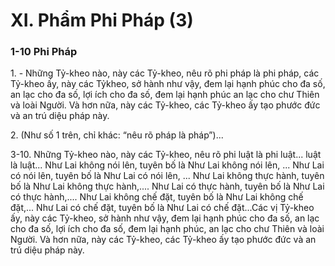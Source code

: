 # XI. Phẩm Phi Pháp (3)

### 1-10 Phi Pháp

1\. - Những Tỷ-kheo nào, này các Tỷ-kheo, nêu rõ phi pháp là phi pháp, các Tỷ-kheo ấy, này các Tỷkheo, sở hành như vậy, đem lại hạnh phúc cho đa số, an lạc cho đa số, lợi ích cho đa số, đem lại hạnh
phúc an lạc cho chư Thiên và loài Người. Và hơn nữa, này các Tỷ-kheo, các Tỷ-kheo ấy tạo phước đức
và an trú diệu pháp này.

<!--pg-->
2\. (Như số 1 trên, chỉ khác: “nêu rõ pháp là pháp”)...

<!--pg-->
3-10. Những Tỷ-kheo nào, này các Tỷ-kheo, nêu rõ phi luật là phi luật... luật là luật... Như Lai không
nói lên, tuyên bố là Như Lai không nói lên, ... Như Lai có nói lên, tuyên bố là Như Lai có nói lên, ...
Như Lai không thực hành, tuyên bố là Như Lai không thực hành,.... Như Lai có thực hành, tuyên bố là
Như Lai có thực hành,.... Như Lai không chế đặt, tuyên bố là Như Lai không chế đặt,... Như Lai có chế
đặt, tuyên bố là Như Lai có chế đặt...Các vị Tỷ-kheo ấy, này các Tỷ-kheo, sở hành như vậy, đem lại
hạnh phúc cho đa số, an lạc cho đa số, lợi ích cho đa số, đem lại hạnh phúc, an lạc cho chư Thiên và loài
Người. Và hơn nữa, này các Tỷ-kheo, các Tỷ-kheo ấy tạo phước đức và an trú diệu pháp này.


